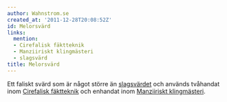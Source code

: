 ```yaml
---
author: Wahnstrom.se
created_at: '2011-12-28T20:08:52Z'
id: Melorsvärd
links:
  mention:
  - Cirefalisk fäktteknik
  - Manziiriskt klingmästeri
  - slagsvärd
title: Melorsvärd
---
```


Ett faliskt svärd som är något större än [slagsvärdet] och används tvåhandat inom [Cirefalisk
fäktteknik] och enhandat inom [Manziiriskt klingmästeri].

  [slagsvärdet]: slagsvärd
  [Cirefalisk fäktteknik]: Cirefalisk_fäktteknik
  [Manziiriskt klingmästeri]: Manziiriskt_klingmästeri